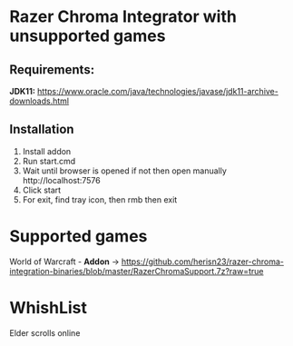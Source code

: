 # Razer Chroma Integrator with unsupported games


## Requirements:

**JDK11:** https://www.oracle.com/java/technologies/javase/jdk11-archive-downloads.html

## Installation
1) Install addon
2) Run start.cmd
3) Wait until browser is opened if not then open manually http://localhost:7576
4) Click start
5) For exit, find tray icon, then rmb then exit 

# Supported games
World of Warcraft - **Addon** -> https://github.com/herisn23/razer-chroma-integration-binaries/blob/master/RazerChromaSupport.7z?raw=true

# WhishList
Elder scrolls online
